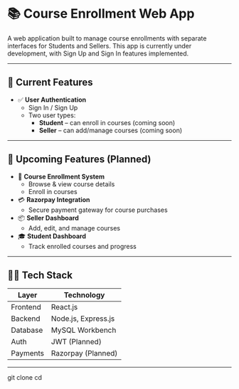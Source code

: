 # 📚 Course Enrollment Web App

A web application built to manage course enrollments with separate interfaces for Students and Sellers. This app is currently under development, with Sign Up and Sign In features implemented.

---

## 🔧 Current Features

- ✅ **User Authentication**
  - Sign In / Sign Up
  - Two user types:
    - **Student** – can enroll in courses (coming soon)
    - **Seller** – can add/manage courses (coming soon)

---

## 🚀 Upcoming Features (Planned)

- 🛒 **Course Enrollment System**
  - Browse & view course details
  - Enroll in courses
- 💳 **Razorpay Integration**
  - Secure payment gateway for course purchases
- 📦 **Seller Dashboard**
  - Add, edit, and manage courses
- 🎓 **Student Dashboard**
  - Track enrolled courses and progress

---

## 🧑‍💻 Tech Stack

| Layer       | Technology          |
|-------------|---------------------|
| Frontend    | React.js            |
| Backend     | Node.js, Express.js |
| Database    | MySQL Workbench     |
| Auth        | JWT (Planned)       |
| Payments    | Razorpay (Planned)  |

---

   git clone <your-repo-url>
   cd <project-folder>
